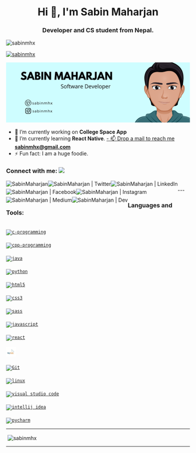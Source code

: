 <h1 align="center">Hi 👋, I'm Sabin Maharjan</h1>
<h3 align="center">Developer and CS student from Nepal.</h3>

<p align="left"> <img src="https://komarev.com/ghpvc/?username=sabinmhx&label=Profile%20views&color=0e75b6&style=flat" alt="sabinmhx" /> </p>
<p align="left"> <a href="https://twitter.com/sabinmhx" target="blank"><img src="https://img.shields.io/twitter/follow/sabinmhx?logo=twitter&style=for-the-badge" alt="sabinmhx" /></a> </p>

![sabinmhx](assets/sabinmhx.png)

- 🔭 I’m currently working on **College Space App**
- 🌱 I’m currently learning **React Native**.
[- 📫 Drop a mail to reach me **sabinmhx@gmail.com**][gmail]
- ⚡ Fun fact: I am a huge foodie.

### Connect with me: <img src="https://media.giphy.com/media/LnQjpWaON8nhr21vNW/giphy.gif" height="32">

[<img align="left" alt="SabinMaharjan" height="22px" src="./SocialLogo/Web.png" />][website]
[<img align="left" alt="SabinMaharjan | Twitter" height="22px" src="./SocialLogo/Twitter.png" />][twitter]
[<img align="left" alt="SabinMaharjan | LinkedIn" height="22px" src="./SocialLogo/LinkedIn.png" />][linkedin]
[<img align="left" alt="SabinMaharjan | Facebook" height="22px" src="./SocialLogo/Facebook.png" />][facebook]
[<img align="left" alt="SabinMaharjan | Instagram" height="22px" src="./SocialLogo/Instagram.png" />][instagram]
[<img align="left" alt="SabinMaharjan | Medium" height="22px" src="./SocialLogo/Medium.png" />][medium]
[<img align="left" alt="SabinMaharjan | Dev" height="22px" src="./SocialLogo/Dev.png" />][dev]

<br />
---

### Languages and Tools:
[<code>
<img alt="c-programming" width="26px" src="https://img.icons8.com/color/240/000000/c-programming.png">
</code>](https://cprogramming.com)
[<code>
<img alt="cpp-programming" width="26px" src="https://img.icons8.com/color/48/000000/c-plus-plus-logo.png">
</code>](https://www.w3schools.com/cpp/)
[<code>
<img alt="java" width="26px" src="https://img.icons8.com/color/240/000000/java-coffee-cup-logo.png">
</code>](https://java.com)
[<code>
<img alt="python" width="26px" src="https://img.icons8.com/color/240/000000/python.png">
</code>](https://www.python.org/)
[<code>
<img alt="html5" width="26px" src="https://img.icons8.com/color/240/000000/html-5.png">
</code>](https://developer.mozilla.org/en-US/docs/Web/HTML)
[<code>
<img alt="css3" width="26px" src="https://img.icons8.com/color/240/000000/css3.png">
</code>](https://developer.mozilla.org/en-US/docs/Web/CSS)
[<code>
<img alt="sass" width="26px" src="https://img.icons8.com/color/240/000000/sass.png">
</code>](https://sass-lang.com/)
[<code>
<img alt="javascript" width="26px" src="https://img.icons8.com/color/240/000000/javascript.png" />
</code>](https://developer.mozilla.org/en-US/docs/Web/JavaScript)
[<code>
<img alt="react" width="26px" src="https://img.icons8.com/color/240/000000/react-native.png" />
</code>](https://reactjs.org/)
[<code>
<img alt="MySQL" width="26px" src="https://raw.githubusercontent.com/github/explore/80688e429a7d4ef2fca1e82350fe8e3517d3494d/topics/mysql/mysql.png">
</code>](https://dev.mysql.com/)
[<code>
<img alt="Git" width="26px" src="https://img.icons8.com/color/240/000000/git.png">
</code>](https://git-scm.com/)
[<code>
<img alt="linux" width="26px" src="https://img.icons8.com/color/96/000000/linux.png">
</code>](https://www.kernel.org/)
[<code>
<img alt="visual studio code" width="26px" src="https://img.icons8.com/fluent/240/000000/visual-studio-code-2019.png" />
</code>](https://code.visualstudio.com/)
[<code>
<img alt="intellij idea" width="26px" src="https://img.icons8.com/color/240/000000/intellij-idea.png" />
</code>](https://www.jetbrains.com/idea/)
[<code>
<img alt="pycharm" width="26px" src="https://img.icons8.com/color/240/000000/pycharm.png" />
</code>](https://www.jetbrains.com/pycharm/)

---

<p>&nbsp;<img align="center" src="https://github-readme-stats.vercel.app/api?username=sabinmhx&show_icons=true&locale=en" alt="sabinmhx" /></p>

---

[website]: https://sabinmaharjan8.com.np
[linkedin]: https://www.linkedin.com/in/sabinmhx
[medium]: https://medium.com/@sabinmhx
[dev]: https://dev.to/sabinmhx
[gmail]: mailto:sabinmhx@gmail.com
[twitter]: https://twitter.com/sabinmhx
[facebook]: https://www.facebook.com/sabinmhx
[instagram]: https://www.instagram.com/sabinmhx
